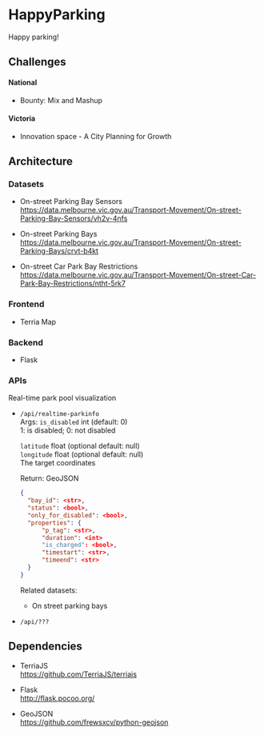 # HappyParking
Happy parking!

## Challenges
#### National
* Bounty: Mix and Mashup

#### Victoria
* Innovation space - A City Planning for Growth
  
## Architecture

### Datasets
* On-street Parking Bay Sensors\
  https://data.melbourne.vic.gov.au/Transport-Movement/On-street-Parking-Bay-Sensors/vh2v-4nfs

* On-street Parking Bays\
  https://data.melbourne.vic.gov.au/Transport-Movement/On-street-Parking-Bays/crvt-b4kt

* On-street Car Park Bay Restrictions\
  https://data.melbourne.vic.gov.au/Transport-Movement/On-street-Car-Park-Bay-Restrictions/ntht-5rk7

### Frontend
* Terria Map

### Backend
* Flask


### APIs
Real-time park pool visualization

* ``/api/realtime-parkinfo``\
  Args: 
    `is_disabled` int (default: 0)\
    1: is disabled; 0: not disabled
    
    `latitude` float (optional default: null)\
    `longitude` float (optional default: null)\
    The target coordinates
    
  Return: GeoJSON
  ``` json
  {
    "bay_id": <str>,
    "status": <bool>,
    "only_for_disabled": <bool>,
    "properties": {
        "p_tag": <str>,
        "duration": <int>
        "is_charged": <bool>,
        "timestart": <str>,
        "timeend": <str>
    }
  }
  ```
  Related datasets:
  * On street parking bays
  
* ``/api/???``


## Dependencies
* TerriaJS\
  https://github.com/TerriaJS/terriajs
  
* Flask\
  http://flask.pocoo.org/ 
 
* GeoJSON\
  https://github.com/frewsxcv/python-geojson
